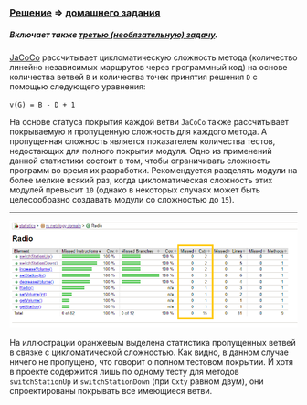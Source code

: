 ### [Решение](https://github.com/Cliffart44/Java_hw_3.1.2) => [домашнего задания](https://github.com/netology-code/javaqa-homeworks/tree/master/oop1#%D0%B7%D0%B0%D0%B4%D0%B0%D1%87%D0%B0-2---%D1%80%D0%B0%D0%B4%D0%B8%D0%BE%D0%BC%D0%B0%D0%BD)
##### Включает также [третью (необязательную) задачу](https://github.com/netology-code/javaqa-homeworks/tree/master/oop1#%D0%B7%D0%B0%D0%B4%D0%B0%D1%87%D0%B0-3-%D0%BD%D0%B5%D0%BE%D0%B1%D1%8F%D0%B7%D0%B0%D1%82%D0%B5%D0%BB%D1%8C%D0%BD%D0%B0%D1%8F---%D1%86%D0%B8%D0%BA%D0%BB%D0%BE%D0%BC%D0%B0%D1%82%D0%B8%D1%87%D0%B5%D1%81%D0%BA%D0%B0%D1%8F-%D1%81%D0%BB%D0%BE%D0%B6%D0%BD%D0%BE%D1%81%D1%82%D1%8C-%D0%BA%D0%BE%D0%B4%D0%B0).
[JaCoCo](https://www.jacoco.org/jacoco/trunk/doc/counters.html) рассчитывает цикломатическую сложность метода (количество линейно независимых маршрутов через программный код) на основе количества ветвей `B` и количества точек принятия решения `D` с помощью следующего уравнения:

`v(G) = B - D + 1`

На основе статуса покрытия каждой ветви `JaCoCo` также рассчитывает покрываемую и пропущенную сложность для каждого метода. А пропущенная сложность является показателем количества тестов, недостающих для полного покрытия модуля.
Одно из применений данной статистики состоит в том, чтобы ограничивать сложность программ во время их разработки. Рекомендуется разделять модули на более мелкие всякий раз, когда цикломатическая сложность этих модулей превысит `10` (однако в некоторых случаях может быть целесообразно создавать модули со сложностью до `15`).

---
![JaCoCo Complexity Report](https://raw.githubusercontent.com/Cliffart44/Java_hw_3.1.2/master/images/Jacoco_report.png)

На иллюстрации оранжевым выделена статистика пропущенных ветвей в связке с цикломатической сложностью. Как видно, в данном случае ничего не пропущено, что говорит о полном тестовом покрытии. И хотя в проекте содержится лишь по одному тесту для методов `switchStationUp` и `switchStationDown` (при `Cxty` равном двум), они спроектированы покрывать все имеющиеся ветви.
